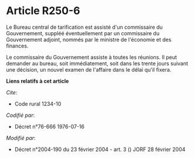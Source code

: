 # Article R250-6

Le Bureau central de tarification est assisté d'un commissaire du Gouvernement, suppléé éventuellement par un commissaire du
Gouvernement adjoint, nommés par le ministre de l'économie et des finances.

Le commissaire du Gouvernement assiste à toutes les réunions. Il peut demander au bureau, soit immédiatement, soit dans les
trente jours suivant une décision, un nouvel examen de l'affaire dans le délai qu'il fixera.

**Liens relatifs à cet article**

_Cite_:

  - Code rural 1234-10

_Codifié par_:

  - Décret n°76-666 1976-07-16

_Modifié par_:

  - Décret n°2004-190 du 23 février 2004 - art. 3 () JORF 28 février 2004
